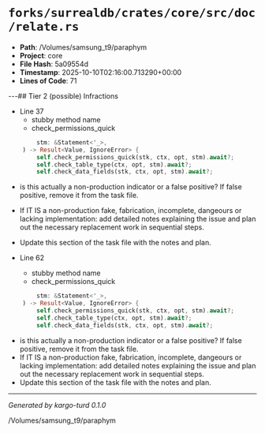 # `forks/surrealdb/crates/core/src/doc/relate.rs`

- **Path**: /Volumes/samsung_t9/paraphym
- **Project**: core
- **File Hash**: 5a09554d  
- **Timestamp**: 2025-10-10T02:16:00.713290+00:00  
- **Lines of Code**: 71

---## Tier 2 (possible) Infractions 


- Line 37
  - stubby method name
  - check_permissions_quick

```rust
		stm: &Statement<'_>,
	) -> Result<Value, IgnoreError> {
		self.check_permissions_quick(stk, ctx, opt, stm).await?;
		self.check_table_type(ctx, opt, stm).await?;
		self.check_data_fields(stk, ctx, opt, stm).await?;
```

- is this actually a non-production indicator or a false positive? If false positive, remove it from the task file.
- If IT IS a non-production fake, fabrication, incomplete, dangeours or lacking implementation: add detailed notes explaining the issue and plan out the necessary replacement work in sequential steps. 
- Update this section of the task file with the notes and plan.


- Line 62
  - stubby method name
  - check_permissions_quick

```rust
		stm: &Statement<'_>,
	) -> Result<Value, IgnoreError> {
		self.check_permissions_quick(stk, ctx, opt, stm).await?;
		self.check_table_type(ctx, opt, stm).await?;
		self.check_data_fields(stk, ctx, opt, stm).await?;
```

- is this actually a non-production indicator or a false positive? If false positive, remove it from the task file.
- If IT IS a non-production fake, fabrication, incomplete, dangeours or lacking implementation: add detailed notes explaining the issue and plan out the necessary replacement work in sequential steps. 
- Update this section of the task file with the notes and plan.

---

*Generated by kargo-turd 0.1.0*

/Volumes/samsung_t9/paraphym